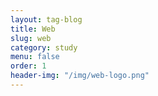 ```yaml
---
layout: tag-blog
title: Web
slug: web
category: study
menu: false
order: 1
header-img: "/img/web-logo.png"
---
```

